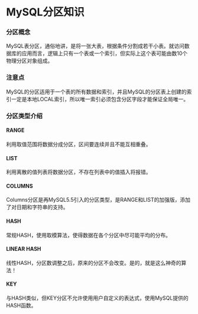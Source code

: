 # MySQL分区知识
### 分区概念
MySQL表分区，通俗地讲，是将一张大表，根据条件分割成若干小表。就访问数据库的应用而言，逻辑上只有一个表或一个索引，但实际上这个表可能由数10个物理分区对象组成。

### 注意点
MySQL的分区适用于一个表的所有数据和索引，并且MySQL的分区表上创建的索引一定是本地LOCAL索引，所以唯一索引必须包含分区字段才能保证全局唯一。

### 分区类型介绍
#### RANGE
利用取值范围将数据分成分区，区间要连续并且不能互相重叠。
#### LIST
利用离散的值列表将数据分区，不存在列表中的值插入将报错。
#### COLUMNS
Columns分区是再MySQL5.5引入的分区类型，是RANGE和LIST的加强版，添加了对日期和字符串的支持。
#### HASH
常规HASH，使用取模算法，使得数据在各个分区中尽可能平均的分布。
#### LINEAR HASH
线性HASH，分区数调整之后，原来的分区不会改变。是的，就是这么神奇的算法！
#### KEY
与HASH类似，但KEY分区不允许使用用户自定义的表达式，使用MySQL提供的HASH函数。
